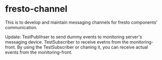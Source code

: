 fresto-channel
==============

This is to develop and maintain messaging channels for fresto components' communication.

Update:
TestPublihser to send dummy events to monitoring server's messaging device.
TestSubscriber to receive evetns from the monitoring-front.
By using the TestSubscriber or chaning it, you can receive actual events from the monitoring-front.
